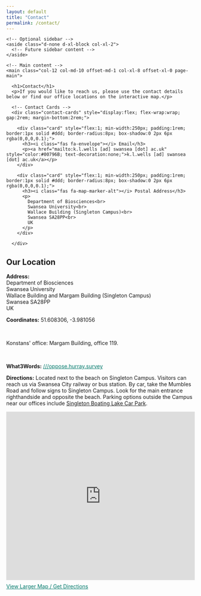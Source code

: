 ```yaml
---
layout: default
title: "Contact"
permalink: /contact/
---
```


<div class="container page-layout">
  <div class="row">

    <!-- Optional sidebar -->
    <aside class="d-none d-xl-block col-xl-2">
      <!-- Future sidebar content -->
    </aside>

    <!-- Main content -->
    <main class="col-12 col-md-10 offset-md-1 col-xl-8 offset-xl-0 page-main">

      <h1>Contact</h1>
      <p>If you would like to reach us, please use the contact details below or find our office locations on the interactive map.</p>

      <!-- Contact Cards -->
      <div class="contact-cards" style="display:flex; flex-wrap:wrap; gap:2rem; margin-bottom:2rem;">

        <div class="card" style="flex:1; min-width:250px; padding:1rem; border:1px solid #ddd; border-radius:8px; box-shadow:0 2px 6px rgba(0,0,0,0.1);">
          <h3><i class="fas fa-envelope"></i> Email</h3>
          <p><a href="mailto:k.l.wells [ad] swansea [dot] ac.uk" style="color:#00796B; text-decoration:none;">k.l.wells [ad] swansea [dot] ac.uk</a></p>
        </div>

        <div class="card" style="flex:1; min-width:250px; padding:1rem; border:1px solid #ddd; border-radius:8px; box-shadow:0 2px 6px rgba(0,0,0,0.1);">
          <h3><i class="fas fa-map-marker-alt"></i> Postal Address</h3>
          <p>
            Department of Biosciences<br>
            Swansea University<br>
            Wallace Building (Singleton Campus)<br>
            Swansea SA28PP<br>
            UK
          </p>
        </div>

      </div>

<!-- Interactive Map -->
<h2>Our Location</h2>

<p><strong>Address:</strong><br>
Department of Biosciences<br>
Swansea University<br>
Wallace Building and Margam Building (Singleton Campus)<br>
Swansea SA28PP<br>
UK

<p><strong>Coordinates:</strong> 51.608306, -3.981056</p><br>


<p>Konstans' office: Margam Building, office 119.</p><br>

<p><strong>What3Words:</strong> 
  <a href="https://what3words.com/oppose.hurray.survey" target="_blank" style="color:#00796B; text-decoration:underline;">
    ///oppose.hurray.survey
  </a>
</p>

<p><strong>Directions:</strong> Located next to the beach on Singleton Campus. 
Visitors can reach us via Swansea City railway or bus station. 
By car, take the Mumbles Road and follow signs to Singleton Campus. 
Look for the main entrance righthandside and opposite the beach. Parking options outside the Campus near our offices include
<a href="https://what3words.com/shape.giant.sobs" target="_blank" rel="noopener noreferrer">Singleton Boating Lake Car Park</a>.</p>

<iframe
  width="100%"
  height="450"
  frameborder="0"
  scrolling="no"
  marginheight="0"
  marginwidth="0"
  src="https://www.openstreetmap.org/export/embed.html?bbox=-3.985,51.606,-3.977,51.610&layer=mapnik&marker=51.608306,-3.981056">
</iframe>

<p style="margin-top:0.5rem;">
  <a href="https://www.openstreetmap.org/search?query=51.608306%2C+-3.981056&zoom=18" target="_blank" style="color:#00796B; text-decoration:underline;">
    View Larger Map / Get Directions
  </a>
</p>
